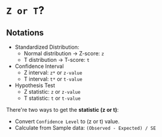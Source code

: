 # `Z or T`?

## Notations
- Standardized Distribution:
    - Normal distribution -> Z-score: `z`
    - T distribution -> T-score: `t`
- Confidence Interval
    - Z interval: `z*` or `z-value`
    - T interval: `t*` or `t-value`
- Hypothesis Test
    - Z statistic: `z` or `z-value`
    - T statistic: `t` or `t-value`


There're two ways to get the **statistic (z or t)**:
- Convert `Confidence Level` to (z or t) value.
- Calculate from Sample data: `(Observed - Expected) / SE`